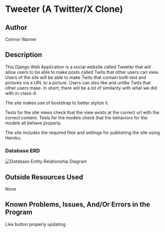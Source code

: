 # Tweeter (A Twitter/X Clone)

## Author
Connor Warner

## Description

This Django Web Application is a social website called Tweeter that will allow 
users to be able to make posts called Twits that other users can view.
Users of the site will be able to make Twits that contain both text and
pictures via a URL to a picture. Users can also like and unlike Twits that
other users make. In short, there will be a lot of similarity with what we did
with in-class-4.

The site makes use of bootstrap to better stylize it.

Tests for the site views check that the view exists at the correct url with the correct content. 
Tests for the models check that the behaviors for the models all behave properly.

The site includes the required files and settings for publishing the site using Heroku.


### Database ERD

![Database Entity Relationship Diagram](https://barnesbrothers.net/cis218/assignment_images/assignment_4/cis218_assignment_4_erd.png "Database Entity Relationship Diagram")


## Outside Resources Used
None


## Known Problems, Issues, And/Or Errors in the Program
Like button properly updating
